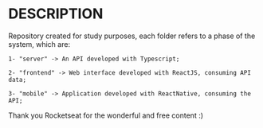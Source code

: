 # DESCRIPTION

Repository created for study purposes, each folder refers to a phase of the system, which are: 

    1- "server" -> An API developed with Typescript;

    2- "frontend" -> Web interface developed with ReactJS, consuming API data;

    3- "mobile" -> Application developed with ReactNative, consuming the API;

Thank you Rocketseat for the wonderful and free content :)
